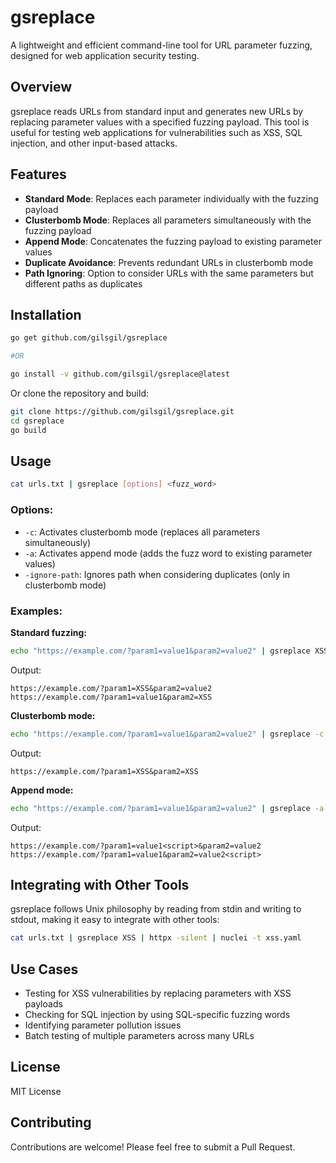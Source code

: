 # gsreplace

A lightweight and efficient command-line tool for URL parameter fuzzing, designed for web application security testing.

## Overview

gsreplace reads URLs from standard input and generates new URLs by replacing parameter values with a specified fuzzing payload. This tool is useful for testing web applications for vulnerabilities such as XSS, SQL injection, and other input-based attacks.

## Features

- **Standard Mode**: Replaces each parameter individually with the fuzzing payload
- **Clusterbomb Mode**: Replaces all parameters simultaneously with the fuzzing payload
- **Append Mode**: Concatenates the fuzzing payload to existing parameter values
- **Duplicate Avoidance**: Prevents redundant URLs in clusterbomb mode
- **Path Ignoring**: Option to consider URLs with the same parameters but different paths as duplicates

## Installation

```bash
go get github.com/gilsgil/gsreplace

#OR

go install -v github.com/gilsgil/gsreplace@latest
```

Or clone the repository and build:

```bash
git clone https://github.com/gilsgil/gsreplace.git
cd gsreplace
go build
```

## Usage

```bash
cat urls.txt | gsreplace [options] <fuzz_word>
```

### Options:

- `-c`: Activates clusterbomb mode (replaces all parameters simultaneously)
- `-a`: Activates append mode (adds the fuzz word to existing parameter values)
- `-ignore-path`: Ignores path when considering duplicates (only in clusterbomb mode)

### Examples:

**Standard fuzzing:**
```bash
echo "https://example.com/?param1=value1&param2=value2" | gsreplace XSS
```
Output:
```
https://example.com/?param1=XSS&param2=value2
https://example.com/?param1=value1&param2=XSS
```

**Clusterbomb mode:**
```bash
echo "https://example.com/?param1=value1&param2=value2" | gsreplace -c XSS
```
Output:
```
https://example.com/?param1=XSS&param2=XSS
```

**Append mode:**
```bash
echo "https://example.com/?param1=value1&param2=value2" | gsreplace -a "<script>"
```
Output:
```
https://example.com/?param1=value1<script>&param2=value2
https://example.com/?param1=value1&param2=value2<script>
```

## Integrating with Other Tools

gsreplace follows Unix philosophy by reading from stdin and writing to stdout, making it easy to integrate with other tools:

```bash
cat urls.txt | gsreplace XSS | httpx -silent | nuclei -t xss.yaml
```

## Use Cases

- Testing for XSS vulnerabilities by replacing parameters with XSS payloads
- Checking for SQL injection by using SQL-specific fuzzing words
- Identifying parameter pollution issues
- Batch testing of multiple parameters across many URLs

## License

MIT License

## Contributing

Contributions are welcome! Please feel free to submit a Pull Request.
